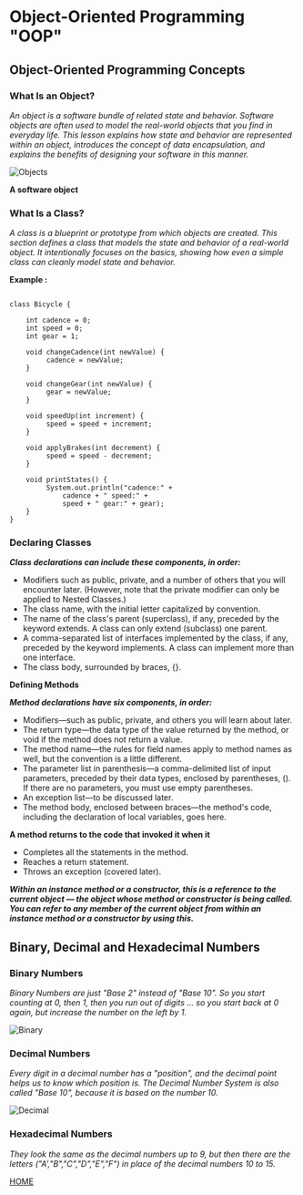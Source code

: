 # **Object-Oriented Programming "OOP"**


## **Object-Oriented Programming Concepts**

### **What Is an Object?**

*An object is a software bundle of related state and behavior. Software objects are often used to model the real-world objects that you find in everyday life. This lesson explains how state and behavior are represented within an object, introduces the concept of data encapsulation, and explains the benefits of designing your software in this manner.*

![Objects](https://docs.oracle.com/javase/tutorial/figures/java/concepts-object.gif)

**A software object**


### **What Is a Class?**

*A class is a blueprint or prototype from which objects are created. This section defines a class that models the state and behavior of a real-world object. It intentionally focuses on the basics, showing how even a simple class can cleanly model state and behavior.*

**Example :**
```

class Bicycle {

    int cadence = 0;
    int speed = 0;
    int gear = 1;

    void changeCadence(int newValue) {
         cadence = newValue;
    }

    void changeGear(int newValue) {
         gear = newValue;
    }

    void speedUp(int increment) {
         speed = speed + increment;   
    }

    void applyBrakes(int decrement) {
         speed = speed - decrement;
    }

    void printStates() {
         System.out.println("cadence:" +
             cadence + " speed:" + 
             speed + " gear:" + gear);
    }
}
```
### **Declaring Classes**

***Class declarations can include these components, in order:***

* Modifiers such as public, private, and a number of others that you will encounter later. (However, note that the private modifier can only be applied to Nested Classes.)
* The class name, with the initial letter capitalized by convention.
* The name of the class's parent (superclass), if any, preceded by the keyword extends. A class can only extend (subclass) one parent.
* A comma-separated list of interfaces implemented by the class, if any, preceded by the keyword implements. A class can implement more than one interface.
* The class body, surrounded by braces, {}.

**Defining Methods**

***Method declarations have six components, in order:***

* Modifiers—such as public, private, and others you will learn about later.
* The return type—the data type of the value returned by the method, or void if the method does not return a value.
* The method name—the rules for field names apply to method names as well, but the convention is a little different.
* The parameter list in parenthesis—a comma-delimited list of input parameters, preceded by their data types, enclosed by parentheses, (). If there are no parameters, you must use empty parentheses.
* An exception list—to be discussed later.
* The method body, enclosed between braces—the method's code, including the declaration of local variables, goes here.

**A method returns to the code that invoked it when it**

* Completes all the statements in the method.
* Reaches a return statement.
* Throws an exception (covered later).

***Within an instance method or a constructor, this is a reference to the current object — the object whose method or constructor is being called. You can refer to any member of the current object from within an instance method or a constructor by using this.***

## **Binary, Decimal and Hexadecimal Numbers**

### **Binary Numbers**

*Binary Numbers are just "Base 2" instead of "Base 10". So you start counting at 0, then 1, then you run out of digits ... so you start back at 0 again, but increase the number on the left by 1.*

![Binary](https://assets.sutori.com/user-uploads/image/5af5782f-c329-42b3-b03b-86b21ffd1d44/3d3926d9b1f70c0d7d4987356989d80b.gif)

### **Decimal Numbers**

*Every digit in a decimal number has a "position", and the decimal point helps us to know which position is.*
*The Decimal Number System is also called "Base 10", because it is based on the number 10.*

![Decimal](https://www.assignmentpoint.com/wp-content/uploads/2017/10/Rounding-Decimals.jpg)


### **Hexadecimal Numbers**

*They look the same as the decimal numbers up to 9, but then there are the letters ("A',"B","C","D","E","F") in place of the decimal numbers 10 to 15.*



[HOME](https://malkhaleel88.github.io/reading-notes)